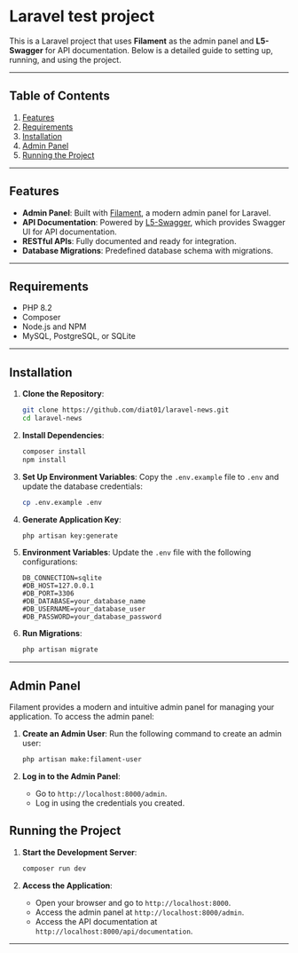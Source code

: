 # Laravel test project

This is a Laravel project that uses **Filament** as the admin panel and **L5-Swagger** for API documentation. Below is a detailed guide to setting up, running, and using the project.

---

## Table of Contents

1. [Features](#features)
2. [Requirements](#requirements)
3. [Installation](#installation)
4. [Admin Panel](#admin-panel)
5. [Running the Project](#running-the-project)
---

## Features

- **Admin Panel**: Built with [Filament](https://filamentphp.com/), a modern admin panel for Laravel.
- **API Documentation**: Powered by [L5-Swagger](https://github.com/DarkaOnLine/L5-Swagger), which provides Swagger UI for API documentation.
- **RESTful APIs**: Fully documented and ready for integration.
- **Database Migrations**: Predefined database schema with migrations.

---

## Requirements

- PHP 8.2
- Composer
- Node.js and NPM
- MySQL, PostgreSQL, or SQLite

---

## Installation

1. **Clone the Repository**:
   ```bash
   git clone https://github.com/diat01/laravel-news.git
   cd laravel-news
   ```

2. **Install Dependencies**:
   ```bash
   composer install
   npm install
   ```

3. **Set Up Environment Variables**:
   Copy the `.env.example` file to `.env` and update the database credentials:
   ```bash
   cp .env.example .env
   ```

4. **Generate Application Key**:
   ```bash
   php artisan key:generate
   ```

5. **Environment Variables**:
Update the `.env` file with the following configurations:

    ```env
    DB_CONNECTION=sqlite
    #DB_HOST=127.0.0.1
    #DB_PORT=3306
    #DB_DATABASE=your_database_name
    #DB_USERNAME=your_database_user
    #DB_PASSWORD=your_database_password
    ```

6. **Run Migrations**:
   ```bash
   php artisan migrate
   ```
---


## Admin Panel

Filament provides a modern and intuitive admin panel for managing your application. To access the admin panel:

1. **Create an Admin User**:
   Run the following command to create an admin user:
   ```bash
   php artisan make:filament-user
   ```

2. **Log in to the Admin Panel**:
    - Go to `http://localhost:8000/admin`.
    - Log in using the credentials you created.


## Running the Project

1. **Start the Development Server**:
   ```bash
   composer run dev
   ```
   
2. **Access the Application**:
    - Open your browser and go to `http://localhost:8000`.
    - Access the admin panel at `http://localhost:8000/admin`.
    - Access the API documentation at `http://localhost:8000/api/documentation`.

---
